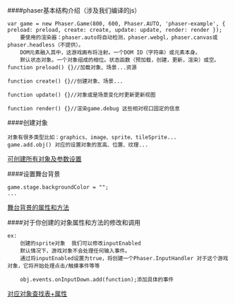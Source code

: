 ####phaser基本结构介绍（涉及我们编译的js）

```$xslt
var game = new Phaser.Game(800, 600, Phaser.AUTO, 'phaser-example', { preload: preload, create: create, update: update, render: render });
	要使用的渲染器：phaser.auto将自动检测，phaser.webgl，phaser.canvas或phaser.headless（不提供）。
	DOM元素融入其中，这游戏画布将注射。一个DOM ID（字符串）或元素本身。
	默认状态对象。一个对象组成的相位。状态函数（预加载，创建，更新，渲染）或空。
function preload() {}//加载对象、场景...资源

function create() {}//创建对象、场景...

function update() {}//对象或是场景变化时更新更新视图

function render() {}//渲染game.debug 这些相对视口固定的信息
```

####创建对象
```$xslt
对象有很多类型比如：graphics、image、sprite、tileSprite...
game.add.obj() 对应的设置对象的宽高、位置、纹理...
```
[可创建所有对象及参数设置](https://phaser.io/docs/2.6.2/Phaser.GameObjectFactory.html)


####设置舞台背景
```$xslt
game.stage.backgroundColor = "";
...

```
[舞台背景的属性和方法](https://phaser.io/docs/2.6.2/Phaser.Stage.html)

####对于你创建的对象属性和方法的修改和调用
```$xslt
ex:
    创建的sprite对象  我们可以修改inputEnabled
    默认情况下，游戏对象不会处理任何输入事件。
    通过将inputEnabled设置为true，将创建一个Phaser.InputHandler 对于这个游戏对象，它将开始处理点击/触摸事件等等
    
    obj.events.onInputDown.add(function);添加具体的事件
```
[对应对象查找表+属性](https://phaser.io/docs/2.6.2/index)
